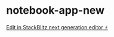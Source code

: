 # notebook-app-new

[Edit in StackBlitz next generation editor ⚡️](https://stackblitz.com/~/github.com/mahmoudbelka2022/notebook-app-new)